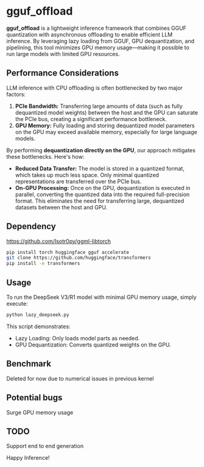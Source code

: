 # gguf_offload

**gguf_offload** is a lightweight inference framework that combines GGUF quantization with asynchronous offloading to enable efficient LLM inference. By leveraging lazy loading from GGUF, GPU dequantization, and pipelining, this tool minimizes GPU memory usage—making it possible to run large models with limited GPU resources.

## Performance Considerations

LLM inference with CPU offloading is often bottlenecked by two major factors:

1. **PCIe Bandwidth:** Transferring large amounts of data (such as fully dequantized model weights) between the host and the GPU can saturate the PCIe bus, creating a significant performance bottleneck.
2. **GPU Memory:** Fully loading and storing dequantized model parameters on the GPU may exceed available memory, especially for large language models.

By performing **dequantization directly on the GPU**, our approach mitigates these bottlenecks. Here's how:

- **Reduced Data Transfer:** The model is stored in a quantized format, which takes up much less space. Only minimal quantized representations are transferred over the PCIe bus.
- **On-GPU Processing:** Once on the GPU, dequantization is executed in parallel, converting the quantized data into the required full-precision format. This eliminates the need for transferring large, dequantized datasets between the host and GPU.

## Dependency
https://github.com/Isotr0py/ggml-libtorch

```bash
pip install torch huggingface gguf accelerate
git clone https://github.com/huggingface/transformers
pip install -e transformers
```


## Usage

To run the DeepSeek V3/R1 model with minimal GPU memory usage, simply execute:
```bash
python lazy_deepseek.py
```
This script demonstrates:

- Lazy Loading: Only loads model parts as needed.
- GPU Dequantization: Converts quantized weights on the GPU.

## Benchmark
Deleted for now due to numerical issues in previous kernel

## Potential bugs
Surge GPU memory usage

## TODO
Support end to end generation

Happy Inference!
